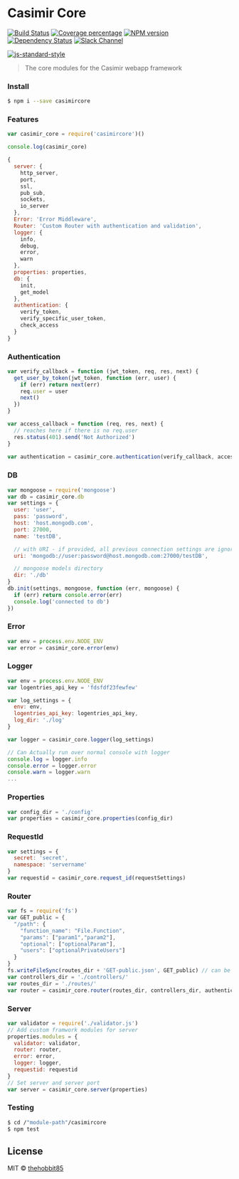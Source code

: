 # Casimir Core
[![Build Status][travis-image]][travis-url] [![Coverage percentage][coveralls-image]][coveralls-url] [![NPM version][npm-image]][npm-url] [![Dependency Status][daviddm-image]][daviddm-url] [![Slack Channel][slack-image]][slack-url]

[![js-standard-style](https://cdn.rawgit.com/feross/standard/master/badge.svg)](https://github.com/feross/standard)

> The core modules for the Casimir webapp framework


### Install

```sh
$ npm i --save casimircore
```


### Features

```js
var casimir_core = require('casimircore')()

console.log(casimir_core)

{
  server: {
    http_server,
    port,
    ssl,
    pub_sub,
    sockets,
    io_server
  },
  Error: 'Error Middleware',
  Router: 'Custom Router with authentication and validation',
  logger: {
    info,
    debug,
    error,
    warn
  },
  properties: properties,
  db: {
    init,
    get_model
  },
  authentication: {
    verify_token,
    verify_specific_user_token,
    check_access
  }
}
```

### Authentication

```js
var verify_callback = function (jwt_token, req, res, next) {
  get_user_by_token(jwt_token, function (err, user) {
    if (err) return next(err)
    req.user = user
    next()
  })
}

var access_callback = function (req, res, next) {
  // reaches here if there is no req.user
  res.status(401).send('Not Authorized')
}
 
var authentication = casimir_core.authentication(verify_callback, access_callback)
```

### DB

```js
var mongoose = require('mongoose')
var db = casimir_core.db
var settings = {
  user: 'user',
  pass: 'password',
  host: 'host.mongodb.com',
  port: 27000,
  name: 'testDB',

  // with URI - if provided, all previous connection settings are ignored
  uri: 'mongodb://user:password@host.mongodb.com:27000/testDB',

  // mongoose models directory
  dir: './db'
}
db.init(settings, mongoose, function (err, mongoose) {
  if (err) return console.error(err)
  console.log('connected to db')
})
```

### Error

```js
var env = process.env.NODE_ENV
var error = casimir_core.error(env)
```

### Logger

```js
var env = process.env.NODE_ENV
var logentries_api_key = 'fdsfdf23fewfew'

var log_settings = {
  env: env,
  logentries_api_key: logentries_api_key,
  log_dir: './log'
}

var logger = casimir_core.logger(log_settings)

// Can Actually run over normal console with logger
console.log = logger.info
console.error = logger.error
console.warn = logger.warn
...
```

### Properties

```js
var config_dir = './config'
var properties = casimir_core.properties(config_dir)
```

### RequestId

```js
var settings = {
  secret: 'secret',
  namespace: 'servername'
}
var requestid = casimir_core.request_id(requestSettings)
```

### Router

```js
var fs = require('fs')
var GET_public = {
  "/path": {
    "function_name": "File.Function",
    "params": ["param1","param2"],
    "optional": ["optionalParam"],
    "users": ["optionalPrivateUsers"]
  }
}
fs.writeFileSync(routes_dir + 'GET-public.json', GET_public) // can be similarly done for POST, PUT, DELETE and private
var controllers_dir = './controllers/'
var routes_dir = './routes/'
var router = casimir_core.router(routes_dir, controllers_dir, authentication)
```

### Server

```js
var validator = require('./validator.js')
// Add custom framwork modules for server
properties.modules = {
  validator: validator,
  router: router,
  error: error,
  logger: logger,
  requestid: requestid
}
// Set server and server port
var server = casimir_core.server(properties)
```

### Testing

```sh
$ cd /"module-path"/casimircore
$ npm test
```


## License

MIT © [thehobbit85]()

[npm-image]: https://badge.fury.io/js/casimircore.svg
[npm-url]: https://npmjs.org/package/casimircore
[travis-image]: https://travis-ci.org/Colored-Coins/casimircore.svg?branch=master
[travis-url]: https://travis-ci.org/Colored-Coins/casimircore
[daviddm-image]: https://david-dm.org/Colored-Coins/casimircore.svg?theme=shields.io
[daviddm-url]: https://david-dm.org/Colored-Coins/casimircore
[coveralls-image]: https://coveralls.io/repos/Colored-Coins/casimircore/badge.svg
[coveralls-url]: https://coveralls.io/r//Colored-Coins/casimircore
[slack-image]: http://slack.coloredcoins.org/badge.svg
[slack-url]: http://slack.coloredcoins.org
[mocha]: https://www.npmjs.com/package/mocha
[gulp]: http://gulpjs.com/
